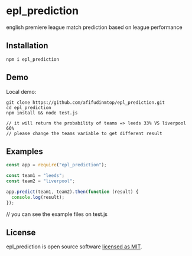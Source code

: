 # epl_prediction

english premiere league match prediction based on league performance

## Installation

```
npm i epl_prediction
```

## Demo

Local demo:

```
git clone https://github.com/afifudinmtop/epl_prediction.git
cd epl_prediction
npm install && node test.js

// it will return the probability of teams => leeds 33% VS liverpool 66%
// please change the teams variable to get different result
```

## Examples

```jsx
const app = require("epl_prediction");

const team1 = "leeds";
const team2 = "liverpool";

app.predict(team1, team2).then(function (result) {
  console.log(result);
});
```

// you can see the example files on test.js

## License

epl_prediction is open source software [licensed as MIT](https://github.com/afifudinmtop/epl_prediction/blob/main/LICENSE).
